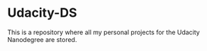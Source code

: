 # Udacity-DS

This is a repository where all my personal projects for the Udacity Nanodegree are stored.
